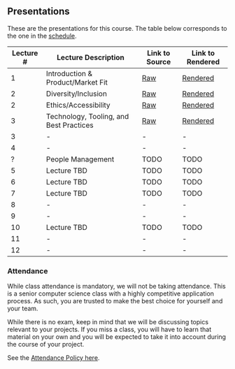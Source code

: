Presentations
---

These are the presentations for this course. The table below corresponds to the one in the [schedule](../other_pages/schedule.md).

| Lecture # | Lecture Description | Link to Source | Link to Rendered |
| -- | -- | -- | -- |
| 1 | Introduction & Product/Market Fit | [Raw](./product.md) | [Rendered](./output/product.html) |
| 2 | Diversity/Inclusion | [Raw](./diversity.md) | [Rendered](./output/diversity.html) |
| 2 | Ethics/Accessibility | [Raw](./ethics.md) | [Rendered](./output/ethics.html) |
| 3 | Technology, Tooling, and Best Practices | [Raw](./best_practices_tech.md) | [Rendered](./output/best_practices_tech.html) |
| 3 | - | - | - |
| 4 | - | - | - |
| ? | People Management | TODO | TODO |
| 5 | Lecture TBD | TODO | TODO |
| 6 | Lecture TBD | TODO | TODO |
| 7 | Lecture TBD | TODO | TODO |
| 8 | - | - | - |
| 9 | - | - | - |
| 10 | Lecture TBD | TODO | TODO |
| 11 | - | - | - |
| 12 | - | - | - |

### Attendance

While class attendance is mandatory, we will not be taking attendance.
This is a senior computer science class with a highly competitive application process.
As such, you are trusted to make the best choice for yourself and your team.

While there is no exam, keep in mind that we will be discussing topics relevant to your projects. If you miss a class, you will have to learn that material on your own and you will be expected to take it into account during the course of your project.

See the [Attendance Policy here](../policies/attendance.md).
